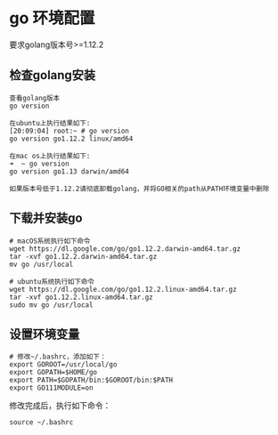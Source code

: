 # go 环境配置
要求golang版本号>=1.12.2

## 检查golang安装
```shell
查看golang版本
go version

在ubuntu上执行结果如下:
[20:09:04] root:~ # go version
go version go1.12.2 linux/amd64

在mac os上执行结果如下:
➜  ~ go version
go version go1.13 darwin/amd64

如果版本号低于1.12.2请彻底卸载golang，并将GO相关的path从PATH环境变量中删除
```

## 下载并安装go

```shell
# macOS系统执行如下命令
wget https://dl.google.com/go/go1.12.2.darwin-amd64.tar.gz
tar -xvf go1.12.2.darwin-amd64.tar.gz
mv go /usr/local

# ubuntu系统执行如下命令
wget https://dl.google.com/go/go1.12.2.linux-amd64.tar.gz
tar -xvf go1.12.2.linux-amd64.tar.gz
sudo mv go /usr/local
```

## 设置环境变量

```shell
# 修改~/.bashrc，添加如下：
export GOROOT=/usr/local/go
export GOPATH=$HOME/go
export PATH=$GOPATH/bin:$GOROOT/bin:$PATH
export GO111MODULE=on
```

修改完成后，执行如下命令：

```shell
source ~/.bashrc
```
